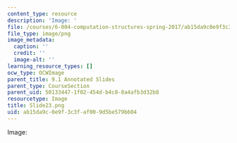 ```yaml
---
content_type: resource
description: 'Image: '
file: /courses/6-004-computation-structures-spring-2017/ab15da9c0e9f3c3faf009d5be579b604_Slide23.png
file_type: image/png
image_metadata:
  caption: ''
  credit: ''
  image-alt: ''
learning_resource_types: []
ocw_type: OCWImage
parent_title: 9.1 Annotated Slides
parent_type: CourseSection
parent_uid: 50133447-1f02-454d-b4c8-8a4afb3d32b8
resourcetype: Image
title: Slide23.png
uid: ab15da9c-0e9f-3c3f-af00-9d5be579b604
---
```

Image: 

